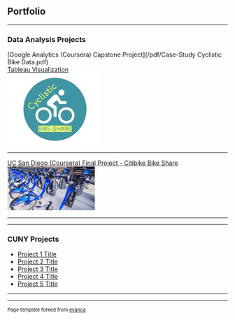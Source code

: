 ## Portfolio

---

### Data Analysis Projects

[Google Analytics (Coursera) Capstone Project](/pdf/Case-Study Cyclistic Bike Data.pdf)
<br>
[Tableau Visualization](https://public.tableau.com/app/profile/john.k.hancock/viz/Google_Capstone_16352021800480/Presentation)
<br>
<img src="images/Cyclistic.JPG?raw=true"/>

---
[UC San Diego (Coursera) Final Project - Citibike Bike Share]()
<br>
<img src="images/2088655_061217-wabc-shutterstock-citi-bike-citibike-generic-img.jpg?raw=true" width="200" height="100" />

---


---

### CUNY Projects

- [Project 1 Title](http://example.com/)
- [Project 2 Title](http://example.com/)
- [Project 3 Title](http://example.com/)
- [Project 4 Title](http://example.com/)
- [Project 5 Title](http://example.com/)

---




---
<p style="font-size:11px">Page template forked from <a href="https://github.com/evanca/quick-portfolio">evanca</a></p>
<!-- Remove above link if you don't want to attibute -->
